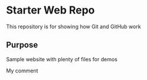 # Starter Web Repo

This repository is for showing how Git and GitHub work

## Purpose

Sample website with plenty of files for demos

My comment